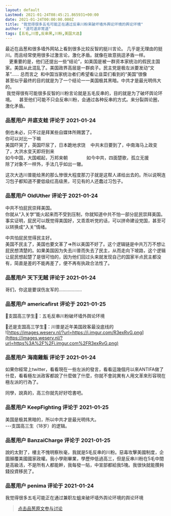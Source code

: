 ```yaml
---
layout: default
Lastmod: 2021-01-24T08:45:21.865931+00:00
date: 2021-01-24T00:00:00.000Z
title: "我觉得很多五毛可能正在通过反串川粉来破坏墙外舆论环境的舆论环境"
author: "道可道非常道"
tags: [五毛,川普,反串黑,川粉,美国大选]
---
```


最近在品葱和很多墙外网站上看到很多比较反智的挺川言论。 几乎是无理由的挺川。而且经常使用很多过激言论，激化矛盾。就像在故意挑逗矛盾一样。  
   更重要的是，他们还提出一些“结论”，如美国是被一群资本家统治的假民主国家。美国从此混乱了。美国政界高层是一群疯子。民主党是极左派要发动“文革”…… 总而言之  和中国当家统治者们希望看让韭菜们看到的“美国”很像  
甚至似乎最终的目的就是为了一个结论一一美国极其黑暗。中共才是最光明伟大的。  
 我觉得很有可能很多反智的川粉言论就是五毛反串的，目的就是为了破坏舆论环境。    甚至他们可能不只会反串川粉，会通过各种反串的方式。来分裂舆论圈，激化矛盾。

            
### 品葱用户 **井底支蛙** 评论于 2021-01-24
        
倒也未必，只不过是拜某些自媒体所赐罢了。  
你可以对比一下嘛  
美国吓哭了，英国吓尿了，日本跪地求饶    中共末日要到了，中南海马上政变了，大洪水变天即将到来  
如今中国，大国崛起，万邦来朝               如今中共，四面楚歌，孤立无援  
除了对象不一样外，手法几乎如出一辙。  
  
这次大选川普能给黑的那么惨很大程度那刀子就是这帮人递给出去的。所以说啊连习包子都知道不要低级红高级黑，可见有的人还蠢过习包子。
        


            
### 品葱用户 **OldUther** 评论于 2021-01-24
        
中共不怕屁民崇拜美国。  
你就从“入关学”能火起来而不受到压制，你就知道中共不怕一部分屁民崇拜美国。事实证明，屁民可以既觉得美国好，又乖乖听党的话，可以拼命建设党国，甚至可以转换成“入关”情绪。  
  
中共怕屁民觉得民主好。  
美国不民主了，美国也要文革了=>所以美国不好了。这个逻辑链是中共万万不想让屁民想清楚的。如果美国因为失去川普而失去了民主，从而走向下坡路，这个逻辑让屁民想起楚了是很可怕的，因为他们回过头来就发现自己的国家半点民主都没有，简直是差的不能再差了，便不再有执政合法性了。
        


            
### 品葱用户 **天下无贼** 评论于 2021-01-24
        
哥们，你这是要误伤友军的………………
        


            
### 品葱用户 **americafirst** 评论于 2021-01-25
        
🤡支国高三学生🤡：五毛反串川粉破坏墙外舆论环境  
  
🤡还是支国高三学生🤡：川普是近年美国政客最没底线的  
![https://images.weserv.nl/?url=https://i.imgur.com/R3exRvG.png](https://images.weserv.nl/?url=https%3A%2F%2Fi.imgur.com%2FR3exRvG.png)
        


            
### 品葱用户 **海南雞飯** 评论于 2021-01-24
        
如果你經常上twitter，看看現在一些左派的發言，看看這幾個月以來ANTIFA做了什麼，看看極左派政客都說了什麼做了什麼，你就不會詫異有人用文革來形容現在極左派的行為了。  
  
同學，說真的，高三你就先好好唸書吧。
        


            
### 品葱用户 **KeepFighting** 评论于 2021-01-25
        
美国是极其黑暗的，所以中共才是最光明伟大。  
\---支国高三生（18岁）的逻辑。
        


            
### 品葱用户 **BanzaiCharge** 评论于 2021-01-25
        
說的太對了，樓主不愧明察秋毫，我就是5毛反串的川粉。惡毒攻擊美國制度，企圖顛覆美國國家政權。我小學剛畢業，學歷仲低過高三，但是反串川粉在5毛中間是高級活，不是所有人都能幹，我每發一貼，中宣部都給我5塊。我很快就能攢夠錢投資移民了。
        


            
### 品葱用户 **penima** 评论于 2021-01-24
        
我觉得很多五毛可能正在通过兼职左蛆来破坏墙外舆论环境的舆论环境
        






> [点击品葱原文参与讨论](https://pincong.rocks/article/28907)

